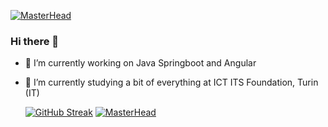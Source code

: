   [![MasterHead](https://upload.wikimedia.org/wikipedia/commons/0/09/KochTurtleAnim.gif)](https://github.com/EddyOrbyta)

### Hi there 👋
- 🔭 I’m currently working on Java Springboot and Angular
- 🌱 I’m currently studying a bit of everything at ICT ITS Foundation, Turin (IT) 


  [![GitHub Streak](https://streak-stats.demolab.com/?user=EddyOrbyta&theme=highcontrast)](https://git.io/streak-stats)
  [![MasterHead](https://media1.tenor.com/m/bQCHJwgCNuMAAAAC/kitten-cat.gif)](https://github.com/EddyOrbyta)

<!--
**EddyOrbyta/EddyOrbyta** is a ✨ _special_ ✨ repository because its `README.md` (this file) appears on your GitHub profile.

Here are some ideas to get you started:

- 🔭 I’m currently working on ...
- 🌱 I’m currently learning ...
- 👯 I’m looking to collaborate on ...
- 🤔 I’m looking for help with ...
- 💬 Ask me about ...
- 📫 How to reach me: ...
- 😄 Pronouns: ...
- ⚡ Fun fact: ...
-->

